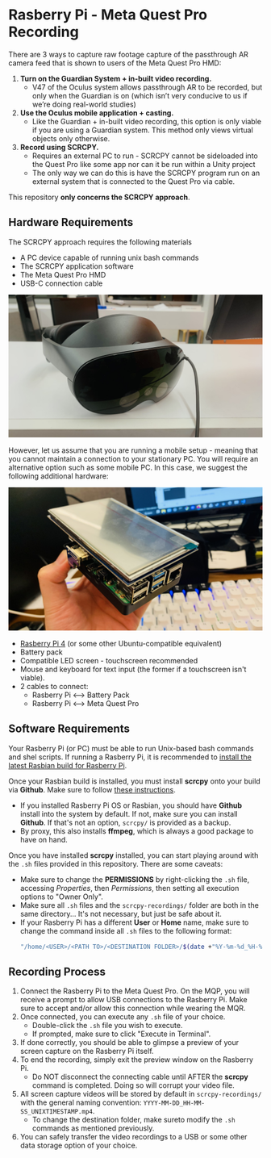 # Rasberry Pi - Meta Quest Pro Recording

There are 3 ways to capture raw footage capture of the passthrough AR camera feed that is shown to users of the Meta Quest Pro HMD:

1. **Turn on the Guardian System + in-built video recording.**
    * V47 of the Oculus system allows passthrough AR to be recorded, but only when the Guardian is on (which isn’t very conducive to us if we’re doing real-world studies)
2. **Use the Oculus mobile application + casting.**
    * Like the Guardian + in-built video recording, this option is only viable if you are using a Guardian system. This method only views virtual objects only otherwise.
3. **Record using SCRCPY.**
    * Requires an external PC to run - SCRCPY cannot be sideloaded into the Quest Pro like some app nor can it be run within a Unity project
    * The only way we can do this is have the SCRCPY program run on an external system that is connected to the Quest Pro via cable.

This repository **only concerns the SCRCPY approach**.

## Hardware Requirements

The SCRCPY approach requires the following materials

* A PC device capable of running unix bash commands
* The SCRCPY application software
* The Meta Quest Pro HMD
* USB-C connection cable

![Meta Quest Pro HMD](./docs/images/quest_pro_hmd.jpg)

However, let us assume that you are running a mobile setup - meaning that you cannot maintain a connection to your stationary PC. You will require an alternative option such as some mobile PC. In this case, we suggest the following additional hardware:

![Rasberry Pi 4, with some enhancements](./docs/images/rasberry_pi.jpg)

* [Rasberry Pi 4](https://www.raspberrypi.com/products/raspberry-pi-4-model-b/) (or some other Ubuntu-compatible equivalent)
* Battery pack
* Compatible LED screen - touchscreen recommended
* Mouse and keyboard for text input (the former if a touchscreen isn't viable).
* 2 cables to connect:
    * Rasberry Pi <--> Battery Pack
    * Rasberry Pi <--> Meta Quest Pro

## Software Requirements

Your Rasberry Pi (or PC) must be able to run Unix-based bash commands and shel scripts. If running a Rasberry Pi, it is recommended to [install the latest Rasbian build for Rasberry Pi](https://www.raspberrypi.com/software/).

Once your Rasbian build is installed, you must install **scrcpy** onto your build via **Github**. Make sure to follow [these instructions](https://github.com/Genymobile/scrcpy/blob/master/doc/linux.md).
* If you installed Rasberry Pi OS or Rasbian, you should have **Github** install into the system by default. If not, make sure you can install **Github**. If that's not an option, `scrcpy/` is provided as a backup.
* By proxy, this also installs **ffmpeg**, which is always a good package to have on hand.

Once you have installed **scrcpy** installed, you can start playing around with the `.sh` files provided in this repository. There are some caveats:

* Make sure to change the **PERMISSIONS** by right-clicking the `.sh` file, accessing _Properties_, then _Permissions_, then setting all execution options to "Owner Only".
* Make sure all `.sh` files and the `scrcpy-recordings/` folder are both in the same directory... It's not necessary, but just be safe about it.
* If your Rasberry Pi has a different **User** or **Home** name, make sure to change the command inside all `.sh` files to the following format:
    ````bash
    "/home/<USER>/<PATH TO>/<DESTINATION FOLDER>/$(date +"%Y-%m-%d_%H-%M-%S")_$(date +%s%N | cut -b1-13).mp4"
    ````

## Recording Process

1. Connect the Rasberry Pi to the Meta Quest Pro. On the MQP, you will receive a prompt to allow USB connections to the Rasberry Pi. Make sure to accept and/or allow this connection while wearing the MQR.
2. Once connected, you can execute any `.sh` file of your choice.
    * Double-click the `.sh` file you wish to execute.
    * If prompted, make sure to click "Execute in Terminal".
3. If done correctly, you should be able to glimpse a preview of your screen capture on the Rasberry Pi itself.
4. To end the recording, simply exit the preview window on the Rasberry Pi.
    * Do NOT disconnect the connecting cable until AFTER the **scrcpy** command is completed. Doing so will corrupt your video file.
5. All screen capture videos will be stored by default in `scrcpy-recordings/` with the general naming convention: `YYYY-MM-DD_HH-MM-SS_UNIXTIMESTAMP.mp4`.
    * To change the destination folder, make sureto modify the `.sh` commands as mentioned previously.
6. You can safely transfer the video recordings to a USB or some other data storage option of your choice.